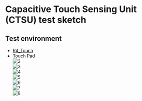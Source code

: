 # Capacitive Touch Sensing Unit (CTSU) test sketch

## Test environment

- [R4_Touch][1]
- Touch Pad  
  ![2]  
  ![3]  
  ![4]  
  ![5]  
  ![6]  
  ![7]  
  ![8]  


[1]: https://github.com/delta-G/R4_Touch "delta-G/R4_Touch: Capacitive Touch Sensing for the Arduino UNO-R4"
[2]: https://embedded-kiddie.github.io/images/2024/06-10/2nd-lot.jpg "Touch sensor parts"
[3]: https://embedded-kiddie.github.io/images/2024/06-10/2nd-lot-part1.jpg "Sensor board - back side"
[4]: https://embedded-kiddie.github.io/images/2024/06-10/2nd-lot-part2.jpg "Sensor board - surface"
[5]: https://embedded-kiddie.github.io/images/2024/06-10/2nd-lot-part3.jpg "Sensor board - assembly"
[6]: https://embedded-kiddie.github.io/images/2024/06-10/passcon.jpg "Decoupling capacitor"
[7]: https://embedded-kiddie.github.io/images/2024/06-10/LED-part.jpg "LED and USB serial conversion module"
[8]: https://embedded-kiddie.github.io/images/2024/06-10/wifi-touch.jpg "UNO R4 + touch sensors"
